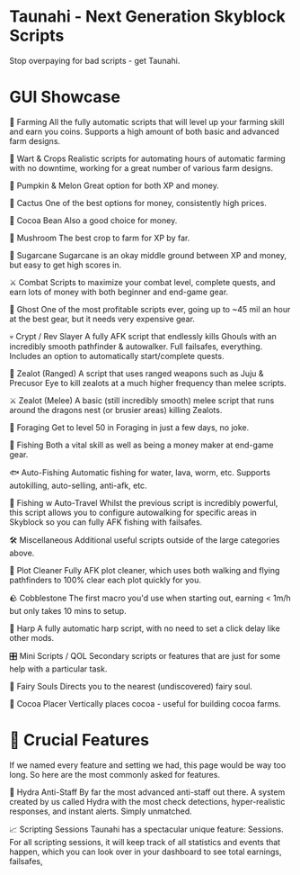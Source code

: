 # Taunahi - Next Generation Skyblock Scripts
Stop overpaying for bad scripts - get Taunahi.

# GUI Showcase


🌾 Farming
All the fully automatic scripts that will level up your farming skill and earn you coins. Supports a high amount of both basic and advanced farm designs.


🌱 Wart & Crops
Realistic scripts for automating hours of automatic farming with no downtime, working for a great number of various farm designs.


🎃 Pumpkin & Melon
Great option for both XP and money.

🌵 Cactus
One of the best options for money, consistently high prices.


🍫 Cocoa Bean
Also a good choice for money.


🍄 Mushroom
The best crop to farm for XP by far.


🌾 Sugarcane
Sugarcane is an okay middle ground between XP and money, but easy to get high scores in.


⚔️ Combat
Scripts to maximize your combat level, complete quests, and earn lots of money with both beginner and end-game gear.


👻 Ghost
One of the most profitable scripts ever, going up to ~45 mil an hour at the best gear, but it needs very expensive gear.


💀 Crypt / Rev Slayer
A fully AFK script that endlessly kills Ghouls with an incredibly smooth pathfinder & autowalker. Full failsafes, everything. Includes an option to automatically start/complete quests.


🏹 Zealot (Ranged)
A script that uses ranged weapons such as Juju & Precusor Eye to kill zealots at a much higher frequency than melee scripts.


⚔️ Zealot (Melee)
A basic (still incredibly smooth) melee script that runs around the dragons nest (or brusier areas) killing Zealots.


🌲 Foraging
Get to level 50 in Foraging in just a few days, no joke.


🎣 Fishing
Both a vital skill as well as being a money maker at end-game gear.


🐟 Auto-Fishing
Automatic fishing for water, lava, worm, etc. Supports autokilling, auto-selling, anti-afk, etc.


🚣 Fishing w Auto-Travel
Whilst the previous script is incredibly powerful, this script allows you to configure autowalking for specific areas in Skyblock so you can fully AFK fishing with failsafes.


🛠️ Miscellaneous
Additional useful scripts outside of the large categories above.


🧹 Plot Cleaner
Fully AFK plot cleaner, which uses both walking and flying pathfinders to 100% clear each plot quickly for you.


🪨 Cobblestone
The first macro you'd use when starting out, earning < 1m/h but only takes 10 mins to setup.


🎺 Harp
A fully automatic harp script, with no need to set a click delay like other mods.


🎛️ Mini Scripts / QOL
Secondary scripts or features that are just for some help with a particular task.


🧚 Fairy Souls
Directs you to the nearest (undiscovered) fairy soul.


🍫 Cocoa Placer
Vertically places cocoa - useful for building cocoa farms.


# 🔑 Crucial Features
If we named every feature and setting we had, this page would be way too long. So here are the most commonly asked for features.


👮️ Hydra Anti-Staff
By far the most advanced anti-staff out there. A system created by us called Hydra with the most check detections, hyper-realistic responses, and instant alerts. Simply unmatched.


📈 Scripting Sessions
Taunahi has a spectacular unique feature: Sessions. For all scripting sessions, it will keep track of all statistics and events that happen, which you can look over in your dashboard to see total earnings, failsafes,
